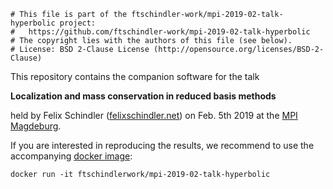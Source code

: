 ```
# This file is part of the ftschindler-work/mpi-2019-02-talk-hyperbolic project:
#   https://github.com/ftschindler-work/mpi-2019-02-talk-hyperbolic
# The copyright lies with the authors of this file (see below).
# License: BSD 2-Clause License (http://opensource.org/licenses/BSD-2-Clause)
```

This repository contains the companion software for the talk

  __Localization and mass conservation in reduced basis methods__

held by Felix Schindler ([felixschindler.net](http://felixschindler.net)) on
Feb. 5th 2019 at the [MPI Magdeburg](https://www.mpi-magdeburg.mpg.de/csc/seminare/csc/2018).

If you are interested in reproducing the results, we recommend to use the
accompanying [docker image](https://cloud.docker.com/u/ftschindlerwork/repository/docker/ftschindlerwork/mpi-2019-02-talk-hyperbolic):

```
docker run -it ftschindlerwork/mpi-2019-02-talk-hyperbolic
```
